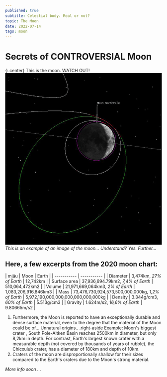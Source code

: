 ```yaml
---
published: true
subtitle: Celestial body. Real or not?
topic: The Moon
date: 2022-07-14
tags: moon
---
```


# Secrets of CONTROVERSIAL Moon

{:.center} This is the moon. WATCH OUT!
![This is the moon. WATCH OUT!](/images/moon1.png)
*This is an example of an image of the moon... Understand? Yes. Further...*

## Here, a few excerpts from the 2020 moon chart:

| mjäu | Moon | Earth |
| ----------- | ----------- |
| Diameter | 3,474km, *27% of Earth* | 12,742km |
| Surface area | 37,936,694.79km2, *7,4% of Earth* | 510,064,472km2 |
| Volume | 21,971,669,064km3, *2% of Earth* | 1,083,206,916,846km3 |
| Mass | 73,476,730,924,573,500,000,000kg, *1,2% of Earth* | 5,972,190,000,000,000,000,000,000kg |
| Density | 3.344g/cm3, *60% of Earth* | 5.513g/cm3 |
| Gravity | 1.624m/s2, *16,6% of Earth* | 9.80665m/s2 |

1. Furthermore, the Moon is reported to have an exceptionally durable and dense surface material, even to the degree that the material of the Moon could be of... Unnatural origins.. 
.right-aside Example: Moon's biggest crater , South Pole-Aitken Basin reaches 2500km in diameter, but only 8,2km in depth. For contrast, Earth's largest known crater with a measurable depth (not covered by thousands of years of rubble), the Chicxulub crater, has a diameter of 180km and depth of 10km.
2. Craters of the moon are disproportionally shallow for their sizes compared to the Earth's craters due to the Moon's strong material. 


*More info soon ...*